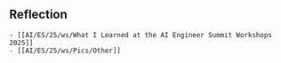 ## Reflection
	- [[AI/ES/25/ws/What I Learned at the AI Engineer Summit Workshops 2025]]
	- [[AI/ES/25/ws/Pics/Other]]